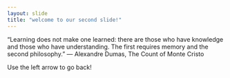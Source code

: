 ```yaml
---
layout: slide
title: "welcome to our second slide!"
---
```

“Learning does not make one learned: there are those who have knowledge and those who have understanding. The first requires memory and the second philosophy.”
― Alexandre Dumas, The Count of Monte Cristo

Use the left arrow to go back!
